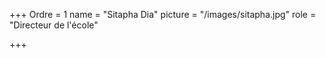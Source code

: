 +++
Ordre = 1
name = "Sitapha Dia"
picture = "/images/sitapha.jpg"
role = "Directeur de l'école"

+++
~~~~